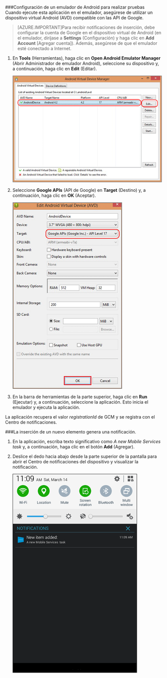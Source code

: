 
###Configuración de un emulador de Android para realizar pruebas
Cuando ejecute esta aplicación en el emulador, asegúrese de utilizar un dispositivo virtual Android (AVD) compatible con las API de Google.

> [AZURE.IMPORTANT]Para recibir notificaciones de inserción, debe configurar la cuenta de Google en el dispositivo virtual de Android (en el emulador, diríjase a **Settings** (Configuración) y haga clic en **Add Account** [Agregar cuenta]). Además, asegúrese de que el emulador esté conectado a Internet.

1. En **Tools** (Herramientas), haga clic en **Open Android Emulator Manager** (Abrir Administrador de emulador Android), seleccione su dispositivo y, a continuación, haga clic en **Edit** (Editar).

   	![Administrador de dispositivos virtuales de Android](./media/mobile-services-android-push-notifications-test/notification-hub-create-android-app7.png)

2. Seleccione **Google APIs** (API de Google) en **Target** (Destino) y, a continuación, haga clic en **OK** (Aceptar).

   	![Edite el dispositivo virtual Android](./media/mobile-services-android-push-notifications-test/notification-hub-create-android-app8.png)

3. En la barra de herramientas de la parte superior, haga clic en **Run** (Ejecutar) y, a continuación, seleccione la aplicación. Esto inicia el emulador y ejecuta la aplicación.

  La aplicación recupera el valor *registrationId* de GCM y se registra con el Centro de notificaciones.

###La inserción de un nuevo elemento genera una notificación.

1. En la aplicación, escriba texto significativo como _A new Mobile Services task_ y, a continuación, haga clic en el botón **Add** (Agregar).

2. Deslice el dedo hacia abajo desde la parte superior de la pantalla para abrir el Centro de notificaciones del dispositivo y visualizar la notificación.

	![Visualice la notificación en el centro de notificaciones](./media/mobile-services-android-push-notifications-test/notification-area-received.png)

<!---HONumber=August15_HO6-->